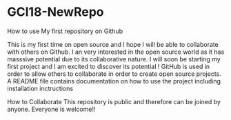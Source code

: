 # GCI18-NewRepo

How to use
My first repository on Github

This is my first time on open source and I hope I will be able to collaborate with others on Github. I an very interested in the open source world as it has masssive potential due to its collaborative nature. I will soon be starting my first project and I am excited to discover its potential ! GitHub is used in order to allow others to collaborate in order to create open source projects. A README file contains documentation on how to use the project including installation inctructions

How to Collaborate
This repository is public and therefore can be joined by anyone. Everyone is welcome!!




